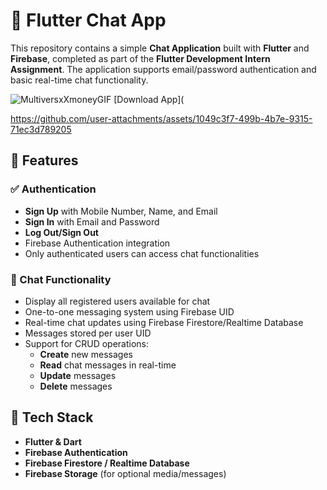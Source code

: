 # 📱 Flutter Chat App

This repository contains a simple **Chat Application** built with **Flutter** and **Firebase**, completed as part of the **Flutter Development Intern Assignment**. The application supports email/password authentication and basic real-time chat functionality.

![MultiversxXmoneyGIF](https://github.com/user-attachments/assets/20613a46-45cc-4c4d-a380-d4a3096bf96e)
[Download App]( 



https://github.com/user-attachments/assets/1049c3f7-499b-4b7e-9315-71ec3d789205

## 🚀 Features

### ✅ Authentication
- **Sign Up** with Mobile Number, Name, and Email
- **Sign In** with Email and Password
- **Log Out/Sign Out**
- Firebase Authentication integration
- Only authenticated users can access chat functionalities

### 💬 Chat Functionality
- Display all registered users available for chat
- One-to-one messaging system using Firebase UID
- Real-time chat updates using Firebase Firestore/Realtime Database
- Messages stored per user UID
- Support for CRUD operations:
  - **Create** new messages
  - **Read** chat messages in real-time
  - **Update** messages
  - **Delete** messages

## 🔧 Tech Stack
- **Flutter & Dart**
- **Firebase Authentication**
- **Firebase Firestore / Realtime Database**
- **Firebase Storage** (for optional media/messages)

